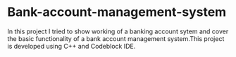 # Bank-account-management-system
In this project I tried  to show working of a banking account sytem and cover the basic functionality of a bank account management system.This project is developed using C++ and Codeblock IDE.
